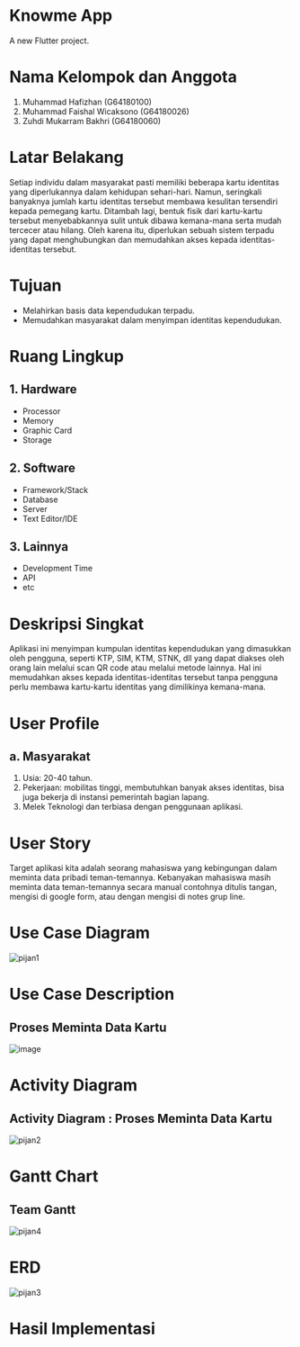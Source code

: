 # Knowme App

A new Flutter project.

# Nama Kelompok dan Anggota

1.	Muhammad Hafizhan			(G64180100)
2.	Muhammad Faishal Wicaksono		(G64180026)
3.	Zuhdi Mukarram Bakhri			(G64180060)

# Latar Belakang

Setiap individu dalam masyarakat pasti memiliki beberapa kartu identitas yang diperlukannya dalam kehidupan sehari-hari. Namun, seringkali banyaknya jumlah kartu identitas tersebut membawa kesulitan tersendiri kepada pemegang kartu. Ditambah lagi, bentuk fisik dari kartu-kartu tersebut menyebabkannya sulit untuk dibawa kemana-mana serta mudah tercecer atau hilang. Oleh karena itu, diperlukan sebuah sistem terpadu yang dapat menghubungkan dan memudahkan akses kepada identitas-identitas tersebut.

# Tujuan

-	Melahirkan basis data kependudukan terpadu.
-	Memudahkan masyarakat dalam menyimpan identitas kependudukan.

# Ruang Lingkup

## 1.	Hardware
-	Processor
-	Memory
-	Graphic Card
-	Storage

## 2.	Software
-	Framework/Stack
-	Database
-	Server
-	Text Editor/IDE

## 3.	Lainnya
-	Development Time
-	API
-	etc

# Deskripsi Singkat

Aplikasi ini menyimpan kumpulan identitas kependudukan yang dimasukkan oleh pengguna, seperti KTP, SIM, KTM, STNK, dll yang dapat diakses oleh orang lain melalui scan QR code atau melalui metode lainnya. Hal ini memudahkan akses kepada identitas-identitas tersebut tanpa pengguna perlu membawa kartu-kartu identitas yang dimilikinya kemana-mana.

# User Profile

## a. Masyarakat
1. Usia: 20-40 tahun.
2. Pekerjaan: mobilitas tinggi, membutuhkan banyak akses identitas, bisa juga bekerja di instansi pemerintah bagian lapang.
3. Melek Teknologi dan terbiasa dengan penggunaan aplikasi.

# User Story

Target aplikasi kita adalah seorang mahasiswa yang kebingungan dalam meminta data pribadi teman-temannya. Kebanyakan mahasiswa masih meminta data teman-temannya secara manual contohnya ditulis tangan, mengisi di google form, atau dengan mengisi di notes grup line. 

# Use Case Diagram

![pijan1](https://user-images.githubusercontent.com/60166820/82122404-b8026800-97bd-11ea-8419-3826b8f1f75c.png)

# Use Case Description

## Proses Meminta Data Kartu

![image](https://user-images.githubusercontent.com/60166820/82122447-f009ab00-97bd-11ea-913c-76a05caac1b8.png)

# Activity Diagram

## Activity Diagram : Proses Meminta Data Kartu

![pijan2](https://user-images.githubusercontent.com/60166820/82122518-63abb800-97be-11ea-87d2-464f6cb2c6e9.png)

# Gantt Chart

## Team Gantt

![pijan4](https://user-images.githubusercontent.com/60166820/82122648-10863500-97bf-11ea-978e-df1e1c852320.png)

# ERD 

![pijan3](https://user-images.githubusercontent.com/60166820/82122620-efbddf80-97be-11ea-92c6-d0a126843d7c.jpg)

# Hasil Implementasi


